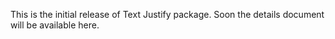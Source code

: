 This is the initial release of Text Justify package.
Soon the details document will be available here.
